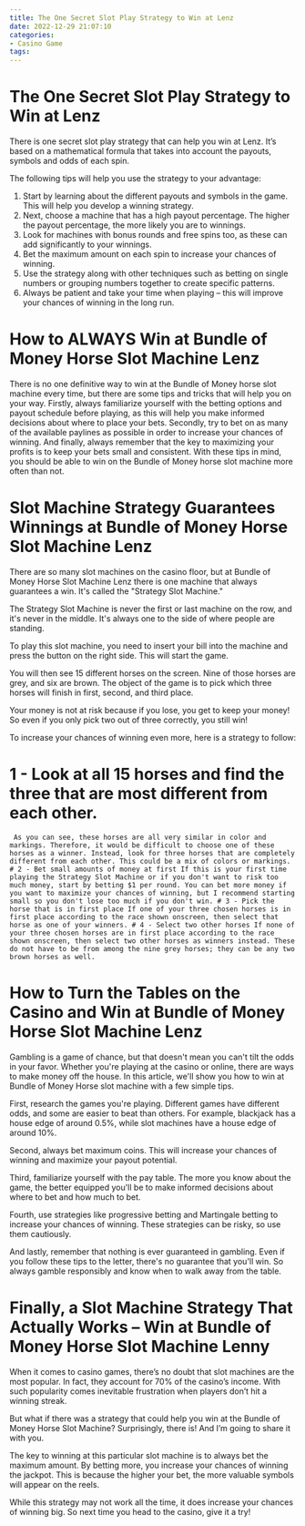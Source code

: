 ```yaml
---
title: The One Secret Slot Play Strategy to Win at Lenz 
date: 2022-12-29 21:07:10
categories:
- Casino Game
tags:
---
```



#  The One Secret Slot Play Strategy to Win at Lenz 

There is one secret slot play strategy that can help you win at Lenz. It’s based on a mathematical formula that takes into account the payouts, symbols and odds of each spin.

The following tips will help you use the strategy to your advantage: 

1. Start by learning about the different payouts and symbols in the game. This will help you develop a winning strategy. 
2. Next, choose a machine that has a high payout percentage. The higher the payout percentage, the more likely you are to winnings. 
3. Look for machines with bonus rounds and free spins too, as these can add significantly to your winnings. 
4. Bet the maximum amount on each spin to increase your chances of winning. 
5. Use the strategy along with other techniques such as betting on single numbers or grouping numbers together to create specific patterns. 
6. Always be patient and take your time when playing – this will improve your chances of winning in the long run.

#  How to ALWAYS Win at Bundle of Money Horse Slot Machine Lenz 

There is no one definitive way to win at the Bundle of Money horse slot machine every time, but there are some tips and tricks that will help you on your way. Firstly, always familiarize yourself with the betting options and payout schedule before playing, as this will help you make informed decisions about where to place your bets. Secondly, try to bet on as many of the available paylines as possible in order to increase your chances of winning. And finally, always remember that the key to maximizing your profits is to keep your bets small and consistent. With these tips in mind, you should be able to win on the Bundle of Money horse slot machine more often than not.

#  Slot Machine Strategy Guarantees Winnings at Bundle of Money Horse Slot Machine Lenz

There are so many slot machines on the casino floor, but at Bundle of Money Horse Slot Machine Lenz there is one machine that always guarantees a win. It's called the "Strategy Slot Machine."

The Strategy Slot Machine is never the first or last machine on the row, and it's never in the middle. It's always one to the side of where people are standing.

To play this slot machine, you need to insert your bill into the machine and press the button on the right side. This will start the game.

You will then see 15 different horses on the screen. Nine of those horses are grey, and six are brown. The object of the game is to pick which three horses will finish in first, second, and third place.

Your money is not at risk because if you lose, you get to keep your money! So even if you only pick two out of three correctly, you still win!

To increase your chances of winning even more, here is a strategy to follow:

# 1 - Look at all 15 horses and find the three that are most different from each other.



















     As you can see, these horses are all very similar in color and markings. Therefore, it would be difficult to choose one of these horses as a winner. Instead, look for three horses that are completely different from each other. This could be a mix of colors or markings. # 2 - Bet small amounts of money at first If this is your first time playing the Strategy Slot Machine or if you don't want to risk too much money, start by betting $1 per round. You can bet more money if you want to maximize your chances of winning, but I recommend starting small so you don't lose too much if you don't win. # 3 - Pick the horse that is in first place If one of your three chosen horses is in first place according to the race shown onscreen, then select that horse as one of your winners. # 4 - Select two other horses If none of your three chosen horses are in first place according to the race shown onscreen, then select two other horses as winners instead. These do not have to be from among the nine grey horses; they can be any two brown horses as well.

#  How to Turn the Tables on the Casino and Win at Bundle of Money Horse Slot Machine Lenz

Gambling is a game of chance, but that doesn't mean you can't tilt the odds in your favor. Whether you're playing at the casino or online, there are ways to make money off the house. In this article, we'll show you how to win at Bundle of Money Horse slot machine with a few simple tips.

First, research the games you're playing. Different games have different odds, and some are easier to beat than others. For example, blackjack has a house edge of around 0.5%, while slot machines have a house edge of around 10%.

Second, always bet maximum coins. This will increase your chances of winning and maximize your payout potential.

Third, familiarize yourself with the pay table. The more you know about the game, the better equipped you'll be to make informed decisions about where to bet and how much to bet.

Fourth, use strategies like progressive betting and Martingale betting to increase your chances of winning. These strategies can be risky, so use them cautiously.

And lastly, remember that nothing is ever guaranteed in gambling. Even if you follow these tips to the letter, there's no guarantee that you'll win. So always gamble responsibly and know when to walk away from the table.

#  Finally, a Slot Machine Strategy That Actually Works – Win at Bundle of Money Horse Slot Machine Lenny

When it comes to casino games, there’s no doubt that slot machines are the most popular. In fact, they account for 70% of the casino’s income. With such popularity comes inevitable frustration when players don’t hit a winning streak.

But what if there was a strategy that could help you win at the Bundle of Money Horse Slot Machine? Surprisingly, there is! And I’m going to share it with you.

The key to winning at this particular slot machine is to always bet the maximum amount. By betting more, you increase your chances of winning the jackpot. This is because the higher your bet, the more valuable symbols will appear on the reels.

While this strategy may not work all the time, it does increase your chances of winning big. So next time you head to the casino, give it a try!